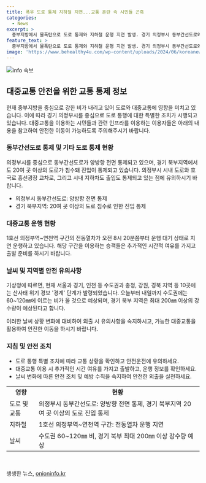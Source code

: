 ```yaml
---
title: 폭우 도로 통제 지하철 지연...교통 혼란 속 시민들 곤혹
categories:
  - News
excerpt: >
  중부지방에서 물폭탄으로 도로 통제와 지하철 운행 지연 발생. 경기 의정부시 동부간선도로와 지하차도 출입 통제, 1호선 의정부역~연천역 전동열차 운행 지연. 기상청은 수도권과 경기 북부에 최대 120㎜ 비 예상, 산사태 위기 경보 경계 발령.
feature_text: >
  중부지방에서 물폭탄으로 도로 통제와 지하철 운행 지연 발생. 경기 의정부시 동부간선도로와 지하차도 출입 통제, 1호선 의정부역~연천역 전동열차 운행 지연. 기상청은 수도권과 경기 북부에 최대 120㎜ 비 예상, 산사태 위기 경보 경계 발령.
image: 'https://www.behealthy4u.com/wp-content/uploads/2024/06/koreanews.jpg'
---
```


<p><img src="https://www.behealthy4u.com/wp-content/uploads/2024/06/koreanews.jpg" alt="info 속보" /></p>

<h2 data-ke-size="size26">대중교통 안전을 위한 교통 통제 정보</h2>

<p data-ke-size="size16">현재 중부지방을 중심으로 강한 비가 내리고 있어 도로와 대중교통에 영향을 미치고 있습니다. 이에 따라 경기 의정부시를 중심으로 도로 통행에 대한 특별한 조치가 시행되고 있습니다. 대중교통을 이용하는 시민들과 관련 인프라를 이용하는 이용자들은 아래의 내용을 참고하여 안전한 이동이 가능하도록 주의해주시기 바랍니다.</p>

<h3>동부간선도로 통제 및 기타 도로 통제 현황</h3>

<p data-ke-size="size16">의정부시를 중심으로 동부간선도로가 양방향 전면 통제되고 있으며, 경기 북부지역에서도 20여 곳 이상의 도로가 침수돼 진입이 통제되고 있습니다. 의정부시 시내 도로와 호국로 흥선광장 교차로, 그리고 시내 지하차도 출입도 통제되고 있는 점에 유의하시기 바랍니다.</p>

<ul>
  <li>의정부시 동부간선도로: 양방향 전면 통제</li>
  <li>경기 북부지역: 20여 곳 이상의 도로 침수로 인한 진입 통제</li>
</ul>

<h3>대중교통 운행 현황</h3>

<p data-ke-size="size16">1호선 의정부역~연천역 구간의 전동열차가 오전 8시 20분쯤부터 운행 대기 상태로 지연 운행하고 있습니다. 해당 구간을 이용하는 승객들은 추가적인 시간적 여유를 가지고 출발 준비를 하시기 바랍니다.</p>

<h3>날씨 및 지역별 안전 유의사항</h3>

<p data-ke-size="size16">기상청에 따르면, 현재 서울과 경기, 인천 등 수도권과 충청, 강원, 경북 지역 등 10곳에는 산사태 위기 경보 '경계' 단계가 발령되었습니다. 오늘부터 내일까지 수도권에는 60~120㎜에 이르는 비가 올 것으로 예상되며, 경기 북부 지역은 최대 200㎜ 이상의 강수량이 예상된다고 합니다.</p>

<p data-ke-size="size16">이러한 날씨 상황 변화에 대비하여 외출 시 유의사항을 숙지하시고, 가능한 대중교통을 활용하여 안전한 이동을 하시기 바랍니다.</p>

<h3>지침 및 안전 조치</h3>

<ul>
  <li>도로 통행 특별 조치에 따라 교통 상황을 확인하고 안전운전에 유의하세요.</li>
  <li>대중교통 이용 시 추가적인 시간 여유를 가지고 출발하고, 운행 정보를 확인하세요.</li>
  <li>날씨 변화에 따른 안전 조치 및 예방 수칙을 숙지하여 안전한 외출을 실천하세요.</li>
</ul>

<table>
  <tr>
    <td style="text-align: center; height: 17px;"><b>영향</b></td>
    <td style="text-align: center; height: 17px;"><b>현황</b></td>
  </tr>
  <tr>
    <td style="height: 17px;">도로 및 교통</td>
    <td style="height: 17px;">의정부시 동부간선도로: 양방향 전면 통제, 경기 북부지역 20여 곳 이상의 도로 진입 통제</td>
  </tr>
  <tr>
    <td style="height: 17px;">지하철</td>
    <td style="height: 17px;">1호선 의정부역~연천역 구간: 전동열차 운행 지연</td>
  </tr>
  <tr>
    <td style="height: 17px;">날씨</td>
    <td style="height: 17px;">수도권 60~120㎜ 비, 경기 북부 최대 200㎜ 이상 강수량 예상</td>
  </tr>
</table>

<p data-ke-size="size16">&nbsp;</p>
생생한 뉴스, <a href="https://onioninfo.kr" rel="dofollow">onioninfo.kr</a>


